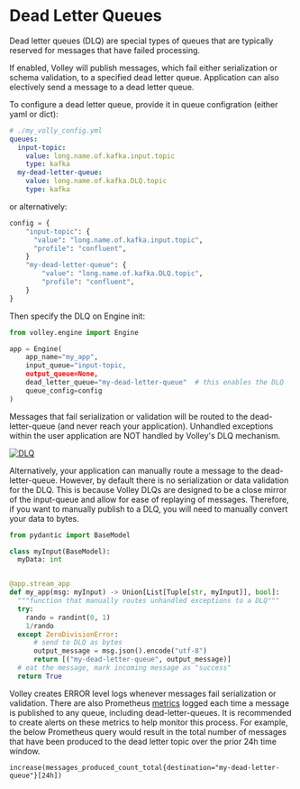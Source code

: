 # Dead Letter Queues

Dead letter queues (DLQ) are special types of queues that are typically reserved for messages that have failed processing.

If enabled, Volley will publish messages, which fail either serialization or schema validation, to a specified dead letter queue. Application can also electively send a message to a dead letter queue.

To configure a dead letter queue, provide it in queue configration (either yaml or dict):


```yml
# ./my_volly_config.yml
queues:
  input-topic:
    value: long.name.of.kafka.input.topic
    type: kafka
  my-dead-letter-queue:
    value: long.name.of.kafka.DLQ.topic
    type: kafka
```

or alternatively:

```python
config = {
    "input-topic": {
      "value": "long.name.of.kafka.input.topic",
      "profile": "confluent",
    }
    "my-dead-letter-queue": {
        "value": "long.name.of.kafka.DLQ.topic",
        "profile": "confluent",
    }
}
```

Then specify the DLQ on Engine init:

```python
from volley.engine import Engine

app = Engine(
    app_name="my_app",
    input_queue="input-topic,
    output_queue=None,
    dead_letter_queue="my-dead-letter-queue"  # this enables the DLQ
    queue_config=config
)
```

Messages that fail serialization or validation will be routed to the dead-letter-queue (and never reach your application). Unhandled exceptions within the user application are NOT handled by Volley's DLQ mechanism.

<a href="https://lucid.app/publicSegments/view/8acc3ba5-93d6-4b85-9b9a-c4658684a309/image.png
" target="_blank">
    <img src="https://lucid.app/publicSegments/view/8acc3ba5-93d6-4b85-9b9a-c4658684a309/image.png" alt="DLQ">
</a>

Alternatively, your application can manually route a message to the dead-letter-queue. However, by default there is no serialization or data validation for the DLQ. This is because Volley DLQs are designed to be a close mirror of the input-queue and allow for ease of replaying of messages. Therefore, if you want to manually publish to a DLQ, you will need to manually convert your data to bytes.

```python
from pydantic import BaseModel

class myInput(BaseModel):
  myData: int


@app.stream_app
def my_app(msg: myInput) -> Union[List[Tuple[str, myInput]], bool]:
  """function that manually routes unhandled exceptions to a DLQ"""
  try:
    rando = randint(0, 1)
    1/rando
  except ZeroDivisionError:
      # send to DLQ as bytes
      output_message = msg.json().encode("utf-8")
      return [("my-dead-letter-queue", output_message)]
  # eat the message, mark incoming message as "success"
  return True
```

Volley creates ERROR level logs whenever messages fail serialization or validation. There are also Prometheus [metrics](./metrics.md) logged each time a message is published to any queue, including dead-letter-queues. It is recommended to create alerts on these metrics to help monitor this process. For example, the below Prometheus query would result in the total number of messages that have been produced to the dead letter topic over the prior 24h time window.

```promql
increase(messages_produced_count_total{destination="my-dead-letter-queue"}[24h])
```

